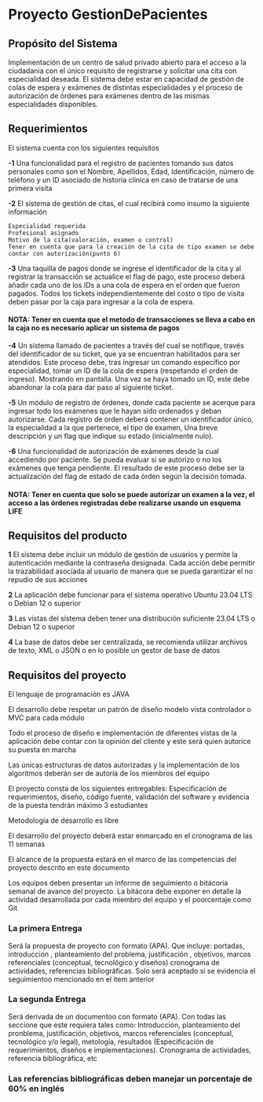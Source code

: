 #  Proyecto GestionDePacientes

## Propósito del Sistema
Implementación de un centro de salud privado abierto para el acceso a la ciudadania con el único requisito de registrarse  y solicitar una cita con especialidad deseada. El sistema debe estar en capacidad de gestión de colas de espera y exámenes de distintas especialidades y el proceso de autorización de órdenes para exámenes dentro de las mismas especialidades disponibles.

## Requerimientos
El sistema cuenta con los siguientes requisitos

**-1** Una funcionalidad para el registro de pacientes tomando sus datos personales como son el Nombre, Apellidos, Edad, Identificación, número de teléfono y un ID asociado de historia clínica en caso de tratarse de una primera visita

**-2** El sistema de gestión de citas, el cual recibirá como insumo la siguiente información

    Especialidad requerida
    Profesional asignado
    Motivo de la cita(valoración, examen o control)
    Tener en cuenta que para la creación de la cita de tipo examen se debe contar con autorización(punto 6)

**-3** Una taquilla de pagos donde se ingrese el identificador de la cita y al registrar la transacción se actualice el flag de pago, este proceso deberá añadir cada uno de los IDs a una cola de espera en el orden que fueron pagados. Todos los tickets independientemente del costo o tipo de visita deben pasar por la caja para ingresar a la cola de espera.

#### NOTA: Tener en cuenta que el metodo de transacciones se lleva a cabo en la caja no es necesario aplicar un sistema de pagos

**-4** Un sistema llamado de pacientes a través del cual se notifique,  través del identificador de su ticket, que ya se encuentran habilitados para ser atendidos. Este proceso debe, tras ingresar un comando específico por especialidad, tomar un ID de la cola de espera (respetando el orden de ingreso). Mostrando en pantalla. Una vez se haya tomado un ID, este debe abandonar la cola para dar paso al siguiente ticket.

**-5** Un módulo de registro de órdenes, donde cada paciente se acerque para ingresar todo los exámenes que le hayan sido ordenados y deban autorizarse. Cada registro de orden deberá contener un identificador único, la especialidad a la que pertenece, el tipo de examen, Una breve descripción y un flag que indique su estado (inicialmente nulo).

**-6** Una funcionalidad de autorización de exámenes desde la cual accediendo por paciente. Se pueda evaluar si se autorizo o no los exámenes que tenga pendiente. El resultado de este proceso debe ser la actualización del flag de estado de cada órden según la decisión tomada. 

#### NOTA: Tener en cuenta que solo se puede autorizar un examen a la vez, el acceso a las órdenes registradas debe realizarse usando un esquema LIFE

## Requisitos del producto

**1** El sistema debe incluir un módulo de gestión de usuarios y permite la autenticación mediante la contraseña designada. Cada acción debe permitir la trazabilidad asociada al usuario de manera que se pueda garantizar el no repudio de sus acciones

**2** La aplicación debe funcionar para el sistema operativo Ubuntu 23.04 LTS o Debian 12 o superior

**3** Las vistas del sistema deben tener una distribución suficiente 23.04 LTS o Debian 12 o superior

**4** La base de datos debe ser centralizada, se recomienda utilizar archivos de texto, XML o JSON o en lo posible un gestor de base de datos

## Requisitos del proyecto 
El lenguaje de programación es JAVA

El desarrollo debe respetar un patrón de diseño modelo vista controlador o MVC para cada módulo

Todo el proceso de diseño e implementación de diferentes vistas de la aplicación debe contar con la opinión del cliente y este será quien autorice su puesta en marcha

Las únicas estructuras de datos autorizadas y la implementación de los algoritmos deberán ser de autoría de los miembros del equipo

El proyecto consta de los siguientes entregables: Especificación de requerimientos, diseño, código fuente, validación del software y evidencia de la puesta tendrán máximo 3 estudiantes

Metodología de desarrollo es libre

El desarrollo del proyecto deberá estar enmarcado en el cronograma de las 11 semanas

El alcance de la propuesta estará en el marco de las competencias del proyecto descrito en este documento 

Los equipos deben presentar un informe de seguimiento o bitácoria semanal de avance del proyecto. La bitácora debe exponer en detalle la actividad desarrollada por cada miembro del equipo y el poorcentaje como Git

### La primera Entrega
Será la propuesta de proyecto con formato (APA). Que incluye: portadas, introducción , planteamiento del problema, justificación , objetivos, marcos referenciales (conceptual, tecnológico y diseños) cronograma de actividades, referencias bibliográficas. Solo será aceptado si se evidencia el seguimientoo mencionado en el item anterior

### La segunda Entrega 
Será derivada de un documentoo con formato (APA). Con todas las seccione que este requiera tales como: Introducción, planteamiento del pronblema, justificación, objetivos, marcos referenciales (conceptual, tecnológico y/o legal), metología, resultados  (Especificación de requerimientos, diseños e implementaciones). Cronograma de actividades, referencia bibliográfica, etc

### Las referencias bibliográficas deben manejar un porcentaje de 60% en  inglés


